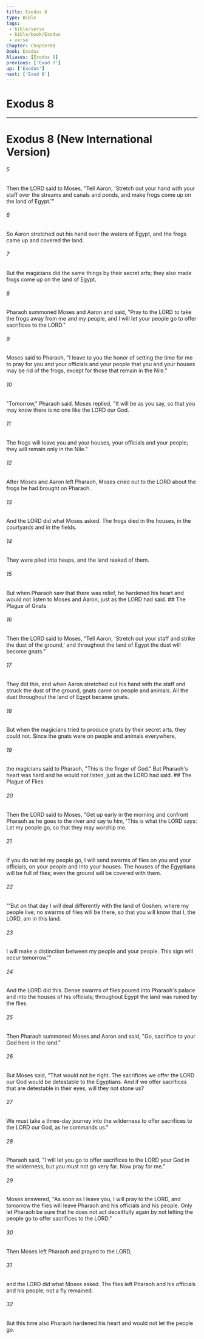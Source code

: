 ```yaml
---
title: Exodus 8
type: Bible
tags:
 - bible/verse
 - bible/book/Exodus
 - verse
Chapter: Chapter08
Book: Exodus
Aliases: [Exodus 8]
previous: ['Exod 7']
up: ['Exodus']
next: ['Exod 9']
---
```

# Exodus 8

***
# Exodus 8 (New International Version) 

###### 5 
Then the LORD said to Moses, "Tell Aaron, 'Stretch out your hand with your staff over the streams and canals and ponds, and make frogs come up on the land of Egypt.'" 

###### 6 
So Aaron stretched out his hand over the waters of Egypt, and the frogs came up and covered the land. 

###### 7 
But the magicians did the same things by their secret arts; they also made frogs come up on the land of Egypt. 

###### 8 
Pharaoh summoned Moses and Aaron and said, "Pray to the LORD to take the frogs away from me and my people, and I will let your people go to offer sacrifices to the LORD." 

###### 9 
Moses said to Pharaoh, "I leave to you the honor of setting the time for me to pray for you and your officials and your people that you and your houses may be rid of the frogs, except for those that remain in the Nile." 

###### 10 
"Tomorrow," Pharaoh said. Moses replied, "It will be as you say, so that you may know there is no one like the LORD our God. 

###### 11 
The frogs will leave you and your houses, your officials and your people; they will remain only in the Nile." 

###### 12 
After Moses and Aaron left Pharaoh, Moses cried out to the LORD about the frogs he had brought on Pharaoh. 

###### 13 
And the LORD did what Moses asked. The frogs died in the houses, in the courtyards and in the fields. 

###### 14 
They were piled into heaps, and the land reeked of them. 

###### 15 
But when Pharaoh saw that there was relief, he hardened his heart and would not listen to Moses and Aaron, just as the LORD had said. ## The Plague of Gnats 

###### 16 
Then the LORD said to Moses, "Tell Aaron, 'Stretch out your staff and strike the dust of the ground,' and throughout the land of Egypt the dust will become gnats." 

###### 17 
They did this, and when Aaron stretched out his hand with the staff and struck the dust of the ground, gnats came on people and animals. All the dust throughout the land of Egypt became gnats. 

###### 18 
But when the magicians tried to produce gnats by their secret arts, they could not. Since the gnats were on people and animals everywhere, 

###### 19 
the magicians said to Pharaoh, "This is the finger of God." But Pharaoh's heart was hard and he would not listen, just as the LORD had said. ## The Plague of Flies 

###### 20 
Then the LORD said to Moses, "Get up early in the morning and confront Pharaoh as he goes to the river and say to him, 'This is what the LORD says: Let my people go, so that they may worship me. 

###### 21 
If you do not let my people go, I will send swarms of flies on you and your officials, on your people and into your houses. The houses of the Egyptians will be full of flies; even the ground will be covered with them. 

###### 22 
"'But on that day I will deal differently with the land of Goshen, where my people live; no swarms of flies will be there, so that you will know that I, the LORD, am in this land. 

###### 23 
I will make a distinction between my people and your people. This sign will occur tomorrow.'" 

###### 24 
And the LORD did this. Dense swarms of flies poured into Pharaoh's palace and into the houses of his officials; throughout Egypt the land was ruined by the flies. 

###### 25 
Then Pharaoh summoned Moses and Aaron and said, "Go, sacrifice to your God here in the land." 

###### 26 
But Moses said, "That would not be right. The sacrifices we offer the LORD our God would be detestable to the Egyptians. And if we offer sacrifices that are detestable in their eyes, will they not stone us? 

###### 27 
We must take a three-day journey into the wilderness to offer sacrifices to the LORD our God, as he commands us." 

###### 28 
Pharaoh said, "I will let you go to offer sacrifices to the LORD your God in the wilderness, but you must not go very far. Now pray for me." 

###### 29 
Moses answered, "As soon as I leave you, I will pray to the LORD, and tomorrow the flies will leave Pharaoh and his officials and his people. Only let Pharaoh be sure that he does not act deceitfully again by not letting the people go to offer sacrifices to the LORD." 

###### 30 
Then Moses left Pharaoh and prayed to the LORD, 

###### 31 
and the LORD did what Moses asked. The flies left Pharaoh and his officials and his people; not a fly remained. 

###### 32 
But this time also Pharaoh hardened his heart and would not let the people go. 
